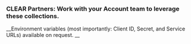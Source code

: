 ### CLEAR Partners: Work with your Account team to leverage these collections. 
__Environment variables (most importantly: Client ID, Secret, and Service URLs) available on request.
__
